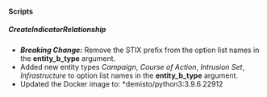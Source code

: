 
#### Scripts
##### CreateIndicatorRelationship
- ***Breaking Change:*** Remove the STIX prefix from the option list names in the **entity_b_type** argument.
- Added new entity types *Campaign*, *Course of Action*, *Intrusion Set*, *Infrastructure* to option list names in the **entity_b_type** argument.
- Updated the Docker image to: *demisto/python3:3.9.6.22912
